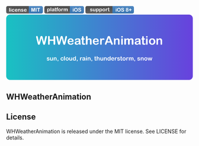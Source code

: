  <img src="./ReadmeResource/license.png" width = "99" height = "20">
 <img src="./ReadmeResource/platform.png" width = "107" height = "20">
 <img src="./ReadmeResource/support.png" width = "131" height = "20">

 <img src="./ReadmeResource/introduce.png">

## WHWeatherAnimation


## License

WHWeatherAnimation is released under the MIT license. See LICENSE for details.